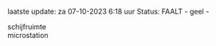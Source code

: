 laatste update: 
za 07-10-2023  6:18   uur 
Status: FAALT - geel - 
<div class="service R">schijfruimte</div><div class="service Y">microstation</div>